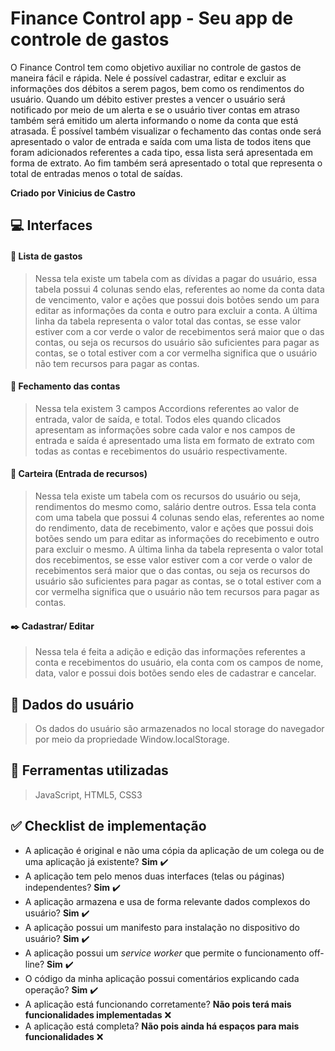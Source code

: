 # Finance Control app - Seu app de controle de gastos
O Finance Control tem como objetivo auxiliar no controle de gastos de maneira fácil e rápida. Nele é possível cadastrar, editar e excluir as informações dos débitos a serem pagos, bem como os rendimentos do usuário. Quando um débito estiver prestes a vencer o usuário será notificado por meio de um alerta e se o usuário tiver contas em atraso também será emitido um alerta informando o nome da conta que está atrasada. É possível também visualizar o fechamento das contas onde será apresentado o valor de entrada e saída com uma lista de todos itens que foram adicionados referentes a cada tipo, essa lista será apresentada em forma de extrato. Ao fim também será apresentado o total que representa o total de entradas menos o total de saídas.

**Criado por Vinicius de Castro**

## :computer: Interfaces

#### :iphone: Lista de gastos

> Nessa tela existe um tabela com as dívidas a pagar do usuário, essa tabela possui 4 colunas sendo elas, referentes ao nome da conta data de vencimento, valor e ações que possui dois botões sendo um para editar as informações da conta e outro para excluir a conta. A última linha da tabela representa o valor total das contas, se esse valor estiver com a cor verde o valor de recebimentos será maior que o das contas, ou seja os recursos do usuário são suficientes para pagar as contas, se o total estiver com a cor vermelha significa que o usuário não tem recursos para pagar as contas.

#### :page_facing_up: Fechamento das contas

> Nessa tela existem 3 campos Accordions referentes ao valor de entrada, valor de saída, e total. Todos eles quando clicados apresentam as informações sobre cada valor e nos campos de entrada e saída é apresentado uma lista em formato de extrato com todas as contas e recebimentos do usuário respectivamente.

#### :iphone: Carteira (Entrada de recursos)

> Nessa tela existe um tabela com os recursos do usuário ou seja, rendimentos do mesmo como, salário dentre outros. Essa tela conta com uma tabela que possui 4 colunas sendo elas, referentes ao nome do rendimento, data de recebimento, valor e ações que possui dois botões sendo um para editar as informações do recebimento e outro para excluir o mesmo. A última linha da tabela representa o valor total dos recebimentos, se esse valor estiver com a cor verde o valor de recebimentos será maior que o das contas, ou seja os recursos do usuário são suficientes para pagar as contas, se o total estiver com a cor vermelha significa que o usuário não tem recursos para pagar as contas.

#### :black_nib: Cadastrar/ Editar

>Nessa tela é feita a adição e edição das informações referentes a conta e recebimentos do usuário, ela conta com os campos de nome, data, valor e possui dois botões sendo eles de cadastrar e cancelar.


## :open_file_folder: Dados do usuário

> Os dados do usuário são armazenados no local storage do navegador por meio da propriedade Window.localStorage.


## 🔨 Ferramentas utilizadas

> JavaScript, HTML5, CSS3


## :white_check_mark: Checklist de implementação

- A aplicação é original e não uma cópia da aplicação de um colega ou de uma aplicação já existente? **Sim**  :heavy_check_mark:
- A aplicação tem pelo menos duas interfaces (telas ou páginas) independentes? **Sim**  :heavy_check_mark:
- A aplicação armazena e usa de forma relevante dados complexos do usuário? **Sim**  :heavy_check_mark:
- A aplicação possui um manifesto para instalação no dispositivo do usuário? **Sim**  :heavy_check_mark:
- A aplicação possui um _service worker_ que permite o funcionamento off-line? **Sim**  :heavy_check_mark:
- O código da minha aplicação possui comentários explicando cada operação? **Sim**  :heavy_check_mark:
- A aplicação está funcionando corretamente? **Não pois terá mais funcionalidades implementadas**  :x:
- A aplicação está completa? **Não pois ainda há espaços para mais funcionalidades** :x: